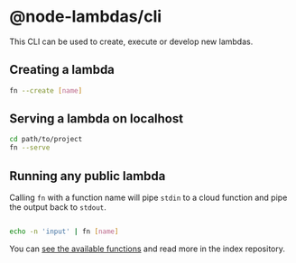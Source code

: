 # @node-lambdas/cli

This CLI can be used to create, execute or develop new lambdas.

## Creating a lambda

```bash
fn --create [name]
```

## Serving a lambda on localhost

```bash
cd path/to/project
fn --serve
```

## Running any public lambda

Calling `fn` with a function name will pipe `stdin` to a cloud function and pipe the output back to `stdout`.

```bash

echo -n 'input' | fn [name]
```

You can [see the available functions](https://github.com/node-lambdas/node-lambdas) and read more in the index repository.

